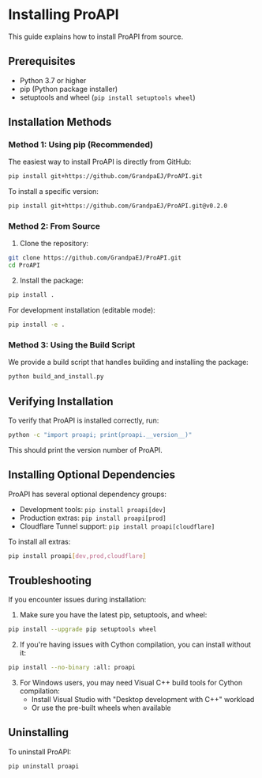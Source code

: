 # Installing ProAPI

This guide explains how to install ProAPI from source.

## Prerequisites

- Python 3.7 or higher
- pip (Python package installer)
- setuptools and wheel (`pip install setuptools wheel`)

## Installation Methods

### Method 1: Using pip (Recommended)

The easiest way to install ProAPI is directly from GitHub:

```bash
pip install git+https://github.com/GrandpaEJ/ProAPI.git
```

To install a specific version:

```bash
pip install git+https://github.com/GrandpaEJ/ProAPI.git@v0.2.0
```

### Method 2: From Source

1. Clone the repository:

```bash
git clone https://github.com/GrandpaEJ/ProAPI.git
cd ProAPI
```

2. Install the package:

```bash
pip install .
```

For development installation (editable mode):

```bash
pip install -e .
```

### Method 3: Using the Build Script

We provide a build script that handles building and installing the package:

```bash
python build_and_install.py
```

## Verifying Installation

To verify that ProAPI is installed correctly, run:

```bash
python -c "import proapi; print(proapi.__version__)"
```

This should print the version number of ProAPI.

## Installing Optional Dependencies

ProAPI has several optional dependency groups:

- Development tools: `pip install proapi[dev]`
- Production extras: `pip install proapi[prod]`
- Cloudflare Tunnel support: `pip install proapi[cloudflare]`

To install all extras:

```bash
pip install proapi[dev,prod,cloudflare]
```

## Troubleshooting

If you encounter issues during installation:

1. Make sure you have the latest pip, setuptools, and wheel:

```bash
pip install --upgrade pip setuptools wheel
```

2. If you're having issues with Cython compilation, you can install without it:

```bash
pip install --no-binary :all: proapi
```

3. For Windows users, you may need Visual C++ build tools for Cython compilation:
   - Install Visual Studio with "Desktop development with C++" workload
   - Or use the pre-built wheels when available

## Uninstalling

To uninstall ProAPI:

```bash
pip uninstall proapi
```
